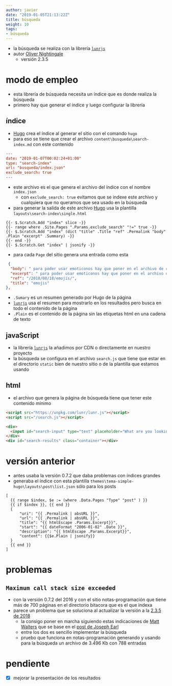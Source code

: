 ```yaml
---
author: javier
date: "2019-01-05T21:13:22Z"
title: búsqueda
weight: 10
tags:
- búsqueda
---
```


* la búsqueda se realiza con la librería [`lunrjs`][2]
* autor [Oliver Nightingale](https://github.com/olivernn)
  * versión 2.3.5

# modo de empleo

* esta librería de búsqueda necesita un índice que es donde realiza la búsqueda
* primero hay que generar el índice y luego configurar la librería

## índice

* [Hugo][1] crea el índice al generar el sitio con el comando `hugo`
* para eso se tiene que crear el archivo `content\busqueda\search-index.md` con este contenido

```toml
---
date: "2019-01-07T00:02:24+01:00"
type: "search-index"
url: "busqueda/index.json"
exclude_search: true
---
```

* este archivo es el que genera el archivo del índice con el nombre `index.json` 
  * con `exclude_search: true` evitamos que se indexe este archivo y cualquiera que no queramos que sea usado en la búsqueda
* para generar la salida de este archivo [Hugo][1] usa la plantilla `layouts\search-index\single.html` 

```liquid
{{- $.Scratch.Add "index" slice -}}
{{- range where .Site.Pages ".Params.exclude_search" "!=" true -}}
{{- $.Scratch.Add "index" (dict "title" .Title "ref" .Permalink "body" .Plain "excerpt" .Summary) -}}
{{- end -}}
{{- $.Scratch.Get "index" | jsonify -}}
```

* para cada `Page` del sitio genera una entrada como esta

```json
 {
  "body": " para poder usar emoticonos hay que poner en el archivo de configuración esta línea  # para poder usar emoticonos enableEmoji = true   se pueden poner los que salen en esta lista  ",
  "excerpt": " para poder usar emoticonos hay que poner en el archivo de configuración esta línea  # para poder usar emoticonos enableEmoji = true   se pueden poner los que salen en esta lista  ",
  "ref": "/2018/08/18/emojis/",
  "title": "emojis"
},
```

* `.Sumary` es un resumen generado por Hugo de la página
* [`lunrjs`][2] usa el resumen para mostrarlo en los resultados pero busca en todo el contenido de la página
* `.Plain` es el contenido de la página sin las etiquetas html en una cadena de texto

## javaScript

* la librería [`lunrjs`][2] la añadimos por CDN o directamente en nuestro proyecto
* la búsqueda se configura en el archivo `search.js` que tiene que estar en el directorio `static` bien de nuestro sitio o de la plantilla que estamos usando

## html

* el archivo que genera la página de búsqueda tiene que tener este contenido mínimo

```html
<script src="https://unpkg.com/lunr/lunr.js"></script>
<script src="/search.js"></script>

<div>
  <input id="search-input" type="text" placeholder="What are you looking for?" name="search-input" class="form-control">
</div>
<div id="search-results" class="container"></div>
```

# versión anterior

* antes usaba la versión 0.7.2 que daba problemas con índices grandes
* generaba el índice con esta plantilla `themes\tema-simple-hugo\layouts\post\list.json` sólo para los posts

```liquid
[
  {{ range $index, $e := (where .Data.Pages "Type" "post" ) }}
  {{ if $index }}, {{ end }}
  {
      "uri": "{{ .Permalink | absURL }}",
      "url": "{{ .Permalink | absURL }}",
      "title": "{{ htmlEscape .Params.Excerpt}}",
      "start": "{{ dateFormat "2006-01-02" .Date }}",
      "description": "{{ htmlEscape .Params.Excerpt}}",
      "content": {{$e.Plain | jsonify}}
  }
  {{ end }}
]
```

# problemas

## `Maximum call stack size exceeded`

* con la versión 0.7.2 del 2016 y con el sitio notas-programación que tiene más de 700 páginas en el directorio bitacora que es el que indexa
* parece un problema que se soluciona al actualizar la versión a la [2.3.5 de 2018](https://unpkg.com/lunr@2.3.5/lunr.js) 
  * la consigo poner en marcha siguiendo estas indicaciones de [Matt Walters](https://www.mattwalters.net/posts/hugo-and-lunr/) que se base en el [post de Joseph Earl](https://www.josephearl.co.uk/post/static-sites-search-hugo/)
  * entre los dos es sencillo implementar la búsqueda
  * pruebo que funciona en notas-programación generando y usando para la búsqueda un archivo de 3.496 Kb con 788 entradas

# pendiente

* [x] mejorar la presentación de los resultados

[1]: https://gohugo.io/
[2]: https://lunrjs.com/
